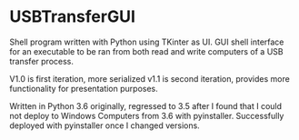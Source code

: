 # USBTransferGUI
Shell program written with Python using TKinter as UI. GUI shell interface for an executable to be ran from 
both read and write computers of a USB transfer process.

V1.0 is first iteration, more serialized
v1.1 is second iteration, provides more functionality for presentation purposes. 
 
Written in Python 3.6 originally, regressed to 3.5 after I found that I could not deploy to Windows Computers from 3.6 with pyinstaller. 
Successfully deployed with pyinstaller once I changed versions. 
